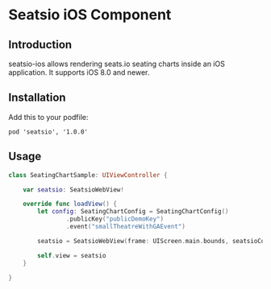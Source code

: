 # Seatsio iOS Component

## Introduction

seatsio-ios allows rendering seats.io seating charts inside an iOS application. It supports iOS 8.0 and newer.

## Installation

Add this to your podfile:

```
pod 'seatsio', '1.0.0'
```

## Usage

```swift
class SeatingChartSample: UIViewController {

    var seatsio: SeatsioWebView!

    override func loadView() {
        let config: SeatingChartConfig = SeatingChartConfig()
                .publicKey("publicDemoKey")
                .event("smallTheatreWithGAEvent")

        seatsio = SeatsioWebView(frame: UIScreen.main.bounds, seatsioConfig: config)

        self.view = seatsio
    }

}
```
